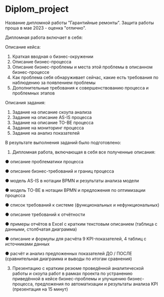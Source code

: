 # Diplom_project
Название дипломной работы "Гарантийные ремонты".
Защита работы проша в мае 2023 - оценка "отлично". 

Дипломная работа включает в себя:

Описание кейса:
1. Краткая вводная о бизнес-окружении
2. Описание бизнес-процесса
3. Описание бизнес-проблемы и места этой проблемы в описанном бизнес-процессе
4. Как проблема себя обнаруживает сейчас, какие есть требования по наблюдению за появлением проблемы
5. Дополнительные требования к совершенствованию процесса и
проблемных этапов

Описания задания:
1. Задание на описание скоупа анализа
2. Задание на описание AS-IS процесса
3. Задание на описание TO-BE процесса
4. Задание на мониторинг процесса
5. Задание на анализ показателей

В результате выполнения заданий было подготовлено:
1) Дипломная работа, включающая в себя все полученные описания:

● описание проблематики процесса

● описание бизнес-требований и границ процесса

● модель AS-IS в нотации BPMN и результаты анализа модели

● модель TO-BE в нотации BPMN и предложения по оптимизации процесса

● список требований к системе (функциональных и нефункциональных)

● описание требований к отчётности

● примеры отчётов в Excel с кратким текстовым описанием (таблица с данными, столбчатая диаграмма)

● описание и формулы для расчёта 9 KPI-показателей, 4 таблиц с источниками данных

● расчёт и анализ предложенных показателей ДО / ПОСЛЕ (сравнительная диаграмма и выводы по итогам сравнения)

3) Презентацию с кратким резюме проведённой аналитической работы и скоупа работ в
рамках проекта по устранению приведённой в кейсе бизнес-проблемы и улучшению
бизнес-процесса, предложения по автоматизации и результаты анализа KPI (презентация на 15 минут)
